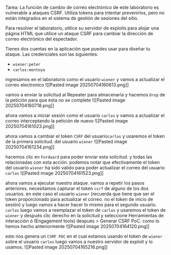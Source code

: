 Tarea: La función de cambio de correo electrónico de este laboratorio es vulnerable a ataques CSRF. Utiliza tokens para intentar prevenirlos, pero no están integrados en el sistema de gestión de sesiones del sitio.

Para resolver el laboratorio, utilice su servidor de exploits para alojar una página HTML que utilice un ataque CSRF para cambiar la dirección de correo electrónico del espectador.

Tienes dos cuentas en la aplicación que puedes usar para diseñar tu ataque. Las credenciales son las siguientes:

- `wiener:peter`
- `carlos:montoya`

ingresamos en el laboratorio como el usuario `wiener` y vamos a actualizar el correo electronico
![[Pasted image 20250704160613.png]]

vamos a enviar la solicitud al Repeater para almacenarla y hacemos `Drop` de la petición para que esta no se complete
![[Pasted image 20250704160718.png]]

ahora vamos a iniciar sesión como el usuario `carlos` y vamos a actualizar el correo interceptando la petición de nuevo
![[Pasted image 20250704161023.png]]

ahora vamos a cambiar el token `CSRF` del usuario`carlos` y usaremos el token de la primera solicitud. del usuario `wiener` 
![[Pasted image 20250704161234.png]]

hacemos clic en `Fordward` para poder enviar esta solicitud. y todas las relacionadas con esta acción. podemos notar que efectivamente el token del usuario `wiener` ha sido valido para poder actualizar el correo del usuario `carlos` 
![[Pasted image 20250704161523.png]]

ahora vamos a ejecutar nuestro ataque. vamos a repetir los pasos anteriores. necesitamos capturar el token `csrf` de alguno de los dos usuarios. en este caso el usuario `wiener` (recuerda que tiene que ser el token proporcionado para actualizar el correo. no el token de inicio de sesión) y luego vamos a hacer hacer lo mismo para el segundo usuario. `carlos` luego vamos a reemplazar el token de `carlos` y usaremos el token de `wiener` y después clic derecho en la solicitud y seleccione Herramientas de interacción ó (Engagement tools) después  > Generar CSRF PoC. como lo hemos hecho anteriormente
![[Pasted image 20250704164120.png]]

esto nos genera un `CSRF POC` en el cual estamos usando el token de `wiener` sobre el usuario `carlos` luego vamos a nuestro servidor de exploit y lo usamos. 
![[Pasted image 20250704165216.png]]
